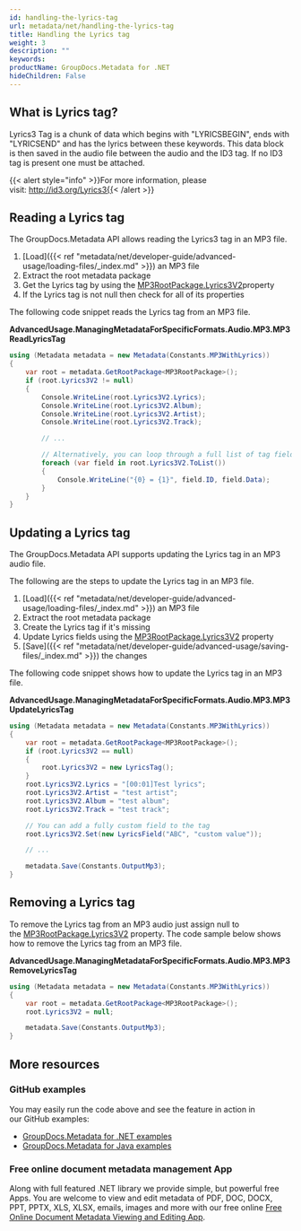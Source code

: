 ```yaml
---
id: handling-the-lyrics-tag
url: metadata/net/handling-the-lyrics-tag
title: Handling the Lyrics tag
weight: 3
description: ""
keywords: 
productName: GroupDocs.Metadata for .NET
hideChildren: False
---
```

## What is Lyrics tag?

Lyrics3 Tag is a chunk of data which begins with "LYRICSBEGIN", ends with "LYRICSEND" and has the lyrics between these keywords. This data block is then saved in the audio file between the audio and the ID3 tag. If no ID3 tag is present one must be attached.

{{< alert style="info" >}}For more information, please visit: http://id3.org/Lyrics3{{< /alert >}}

## Reading a Lyrics tag

The GroupDocs.Metadata API allows reading the Lyrics3 tag in an MP3 file.

1.  [Load]({{< ref "metadata/net/developer-guide/advanced-usage/loading-files/_index.md" >}}) an MP3 file
2.  Extract the root metadata package
3.  Get the Lyrics tag by using the [MP3RootPackage.Lyrics3V2](https://apireference.groupdocs.com/net/metadata/groupdocs.metadata.formats.audio/mp3rootpackage/properties/lyrics3v2)property
4.  If the Lyrics tag is not null then check for all of its properties

The following code snippet reads the Lyrics tag from an MP3 file.

**AdvancedUsage.ManagingMetadataForSpecificFormats.Audio.MP3.MP3ReadLyricsTag**

```csharp
using (Metadata metadata = new Metadata(Constants.MP3WithLyrics))
{
	var root = metadata.GetRootPackage<MP3RootPackage>();
	if (root.Lyrics3V2 != null)
	{
		Console.WriteLine(root.Lyrics3V2.Lyrics);
		Console.WriteLine(root.Lyrics3V2.Album);
		Console.WriteLine(root.Lyrics3V2.Artist);
		Console.WriteLine(root.Lyrics3V2.Track);

		// ...

		// Alternatively, you can loop through a full list of tag fields
		foreach (var field in root.Lyrics3V2.ToList())
		{
			Console.WriteLine("{0} = {1}", field.ID, field.Data);
		}
	}
}
```

## Updating a Lyrics tag

The GroupDocs.Metadata API supports updating the Lyrics tag in an MP3 audio file.

The following are the steps to update the Lyrics tag in an MP3 file.

1.  [Load]({{< ref "metadata/net/developer-guide/advanced-usage/loading-files/_index.md" >}}) an MP3 file
2.  Extract the root metadata package
3.  Create the Lyrics tag if it's missing
4.  Update Lyrics fields using the [MP3RootPackage.Lyrics3V2](https://apireference.groupdocs.com/net/metadata/groupdocs.metadata.formats.audio/mp3rootpackage/properties/lyrics3v2) property
5.  [Save]({{< ref "metadata/net/developer-guide/advanced-usage/saving-files/_index.md" >}}) the changes

The following code snippet shows how to update the Lyrics tag in an MP3 file.

**AdvancedUsage.ManagingMetadataForSpecificFormats.Audio.MP3.MP3UpdateLyricsTag**

```csharp
using (Metadata metadata = new Metadata(Constants.MP3WithLyrics))
{
	var root = metadata.GetRootPackage<MP3RootPackage>();
	if (root.Lyrics3V2 == null)
	{
		root.Lyrics3V2 = new LyricsTag();
	}
	root.Lyrics3V2.Lyrics = "[00:01]Test lyrics";
	root.Lyrics3V2.Artist = "test artist";
	root.Lyrics3V2.Album = "test album";
	root.Lyrics3V2.Track = "test track";

	// You can add a fully custom field to the tag
	root.Lyrics3V2.Set(new LyricsField("ABC", "custom value"));

	// ...

	metadata.Save(Constants.OutputMp3);
}
```

## Removing a Lyrics tag

To remove the Lyrics tag from an MP3 audio just assign null to the [MP3RootPackage.Lyrics3V2](https://apireference.groupdocs.com/net/metadata/groupdocs.metadata.formats.audio/mp3rootpackage/properties/lyrics3v2) property. The code sample below shows how to remove the Lyrics tag from an MP3 file.

**AdvancedUsage.ManagingMetadataForSpecificFormats.Audio.MP3.MP3RemoveLyricsTag**

```csharp
using (Metadata metadata = new Metadata(Constants.MP3WithLyrics))
{
	var root = metadata.GetRootPackage<MP3RootPackage>();
	root.Lyrics3V2 = null;

	metadata.Save(Constants.OutputMp3);
}
```

## More resources
### GitHub examples
You may easily run the code above and see the feature in action in our GitHub examples:
*   [GroupDocs.Metadata for .NET examples](https://github.com/groupdocs-metadata/GroupDocs.Metadata-for-.NET)    
*   [GroupDocs.Metadata for Java examples](https://github.com/groupdocs-metadata/GroupDocs.Metadata-for-Java)    

### Free online document metadata management App
Along with full featured .NET library we provide simple, but powerful free Apps.
You are welcome to view and edit metadata of PDF, DOC, DOCX, PPT, PPTX, XLS, XLSX, emails, images and more with our free online [Free Online Document Metadata Viewing and Editing App](https://products.groupdocs.app/metadata).